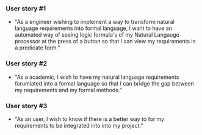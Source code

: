 ### User story #1
  * "As a engineer wishing to implement a way to transform natural language requirements into formal language, I want to have an automated way of seeing logic formula's of my Natural Langauge processor at the press of a button so that I can view my requirements in a predicate form."
  
### User story #2
  * "As a academic, I wish to have my natural language requirements forumlated into a formal language so that I can bridge the gap between my requirements and my formal methods."
  
### User story #3
  * "As an user, I wish to know if there is a better way to for my requirements to be integrated into into my project."


